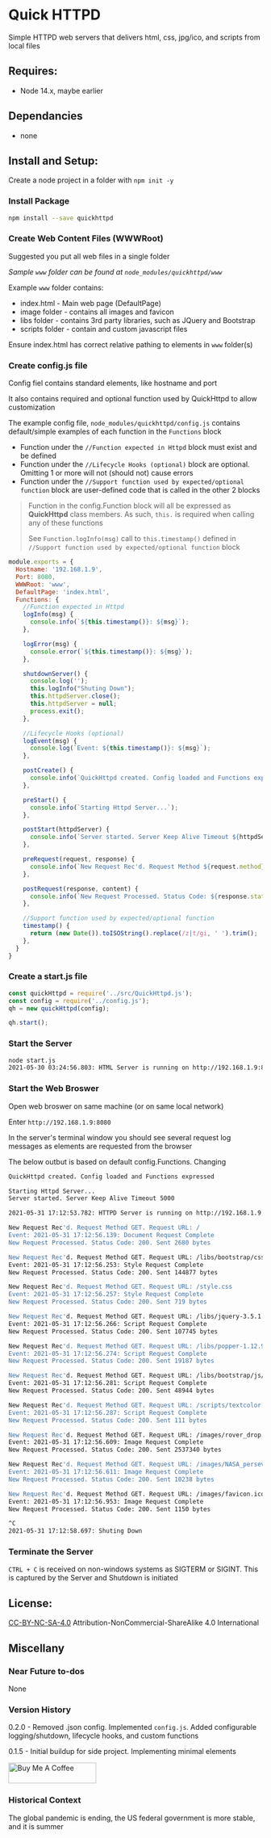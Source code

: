 # Quick HTTPD

Simple HTTPD web servers that delivers html, css, jpg/ico, and scripts from local files

## Requires:
- Node 14.x, maybe earlier

## Dependancies
- none

## Install and Setup:
Create a node project in a folder with ```npm init -y```

### Install Package
```bash
npm install --save quickhttpd
```

### Create Web Content Files (WWWRoot)
Suggested you put all web files in a single folder

*Sample ```www``` folder can be found at ```node_modules/quickhttpd/www```*

Example ```www``` folder contains:

  * index.html - Main web page (DefaultPage)
  * image folder - contains all images and favicon
  * libs folder - contains 3rd party libraries, such as JQuery and Bootstrap
  * scripts folder - contain and custom javascript files
  
  Ensure index.html has correct relative pathing to elements in ```www``` folder(s)

### Create config.js file

Config fiel contains standard elements, like hostname and port

It also contains required and optional function used by QuickHttpd to allow customization

The example config file, ```node_modules/quickhttpd/config.js``` contains default/simple examples of each function in the ```Functions``` block
* Function under the ```//Function expected in Httpd``` block must exist and be defined
* Function under the ```//Lifecycle Hooks (optional)``` block are optional. Omitting 1 or more will not (should not) cause errors
* Function under the ```//Support function used by expected/optional function``` block are user-defined code that is called in the other 2 blocks

> Function in the config.Function block will all be expressed as **QuickHttpd** class members. As such, ```this.``` is required when calling any of these functions
>
>See ```Function.logInfo(msg)``` call to ```this.timestamp()``` defined in ```//Support function used by expected/optional function``` block

```javascript
module.exports = {
  Hostname: '192.168.1.9',
  Port: 8080,
  WWWRoot: 'www',
  DefaultPage: 'index.html',
  Functions: {
    //Function expected in Httpd
    logInfo(msg) {
      console.info(`${this.timestamp()}: ${msg}`);
    },

    logError(msg) {
      console.error(`${this.timestamp()}: ${msg}`);
    },

    shutdownServer() {
      console.log('');
      this.logInfo("Shuting Down");
      this.httpdServer.close();
      this.httpdServer = null;
      process.exit();
    },

    //Lifecycle Hooks (optional)
    logEvent(msg) {
      console.log(`Event: ${this.timestamp()}: ${msg}`);
    },

    postCreate() {
      console.info(`QuickHttpd created. Config loaded and Functions expressed\n`);
    },

    preStart() {
      console.info(`Starting Httpd Server...`);
    },

    postStart(httpdServer) {
      console.info(`Server started. Server Keep Alive Timeout ${httpdServer.keepAliveTimeout}\n`);
    },

    preRequest(request, response) {
      console.info(`New Request Rec'd. Request Method ${request.method}. Request URL: ${request.url}`);
    },

    postRequest(response, content) {
      console.info(`New Request Processed. Status Code: ${response.statusCode}. Sent ${content.length} bytes\n`);
    },

    //Support function used by expected/optional function
    timestamp() {
      return (new Date()).toISOString().replace(/z|t/gi, ' ').trim();
    },
  }
}
```

### Create a start.js file
```javascript
const quickHttpd = require('../src/QuickHttpd.js');
const config = require('../config.js');
qh = new quickHttpd(config);

qh.start();
```

### Start the Server

```bash 
node start.js
2021-05-30 03:24:56.803: HTML Server is running on http://192.168.1.9:8080
```

### Start the Web Broswer
Open web broswer on same machine (or on same local network)

Enter ```http://192.168.1.9:8080```

In the server's terminal window you should see several request log messages as elements are requested from the browser

The below outbut is based on default config.Functions. Changing

```bash
QuickHttpd created. Config loaded and Functions expressed

Starting Httpd Server...
Server started. Server Keep Alive Timeout 5000

2021-05-31 17:12:53.782: HTTPD Server is running on http://192.168.1.9:8080

New Request Rec'd. Request Method GET. Request URL: /
Event: 2021-05-31 17:12:56.139: Document Request Complete
New Request Processed. Status Code: 200. Sent 2680 bytes

New Request Rec'd. Request Method GET. Request URL: /libs/bootstrap/css/bootstrap.min.css
Event: 2021-05-31 17:12:56.253: Style Request Complete
New Request Processed. Status Code: 200. Sent 144877 bytes

New Request Rec'd. Request Method GET. Request URL: /style.css
Event: 2021-05-31 17:12:56.257: Style Request Complete
New Request Processed. Status Code: 200. Sent 719 bytes

New Request Rec'd. Request Method GET. Request URL: /libs/jquery-3.5.1.min.js
Event: 2021-05-31 17:12:56.266: Script Request Complete
New Request Processed. Status Code: 200. Sent 107745 bytes

New Request Rec'd. Request Method GET. Request URL: /libs/popper-1.12.9_umd.min.js
Event: 2021-05-31 17:12:56.274: Script Request Complete
New Request Processed. Status Code: 200. Sent 19187 bytes

New Request Rec'd. Request Method GET. Request URL: /libs/bootstrap/js/bootstrap.min.js
Event: 2021-05-31 17:12:56.281: Script Request Complete
New Request Processed. Status Code: 200. Sent 48944 bytes

New Request Rec'd. Request Method GET. Request URL: /scripts/textcolor.js
Event: 2021-05-31 17:12:56.287: Script Request Complete
New Request Processed. Status Code: 200. Sent 111 bytes

New Request Rec'd. Request Method GET. Request URL: /images/rover_drop.jpg
Event: 2021-05-31 17:12:56.609: Image Request Complete
New Request Processed. Status Code: 200. Sent 2537340 bytes

New Request Rec'd. Request Method GET. Request URL: /images/NASA_perseverance.jpg
Event: 2021-05-31 17:12:56.611: Image Request Complete
New Request Processed. Status Code: 200. Sent 10238 bytes

New Request Rec'd. Request Method GET. Request URL: /images/favicon.ico
Event: 2021-05-31 17:12:56.953: Image Request Complete
New Request Processed. Status Code: 200. Sent 1150 bytes

^C
2021-05-31 17:12:58.697: Shuting Down
```

### Terminate the Server
```CTRL + C``` is received on non-windows systems as SIGTERM or SIGINT. This is captured by the Server and Shutdown is initiated

## License:
[CC-BY-NC-SA-4.0](https://creativecommons.org/licenses/by-nc-sa/4.0/)
Attribution-NonCommercial-ShareAlike 4.0 International

## Miscellany

### Near Future to-dos
None

### Version History
0.2.0 - Removed .json config. Implemented ```config.js```. Added configurable logging/shutdown, lifecycle hooks, and custom functions

0.1.5 - Initial buildup for side project. Implementing minimal elements

<a href="https://www.buymeacoffee.com/MarkKozel" target="_blank"><img src="https://cdn.buymeacoffee.com/buttons/default-blue.png" alt="Buy Me A Coffee" height="41" width="174"></a>


### Historical Context
The global pandemic is ending, the US federal government is more stable, and it is summer
